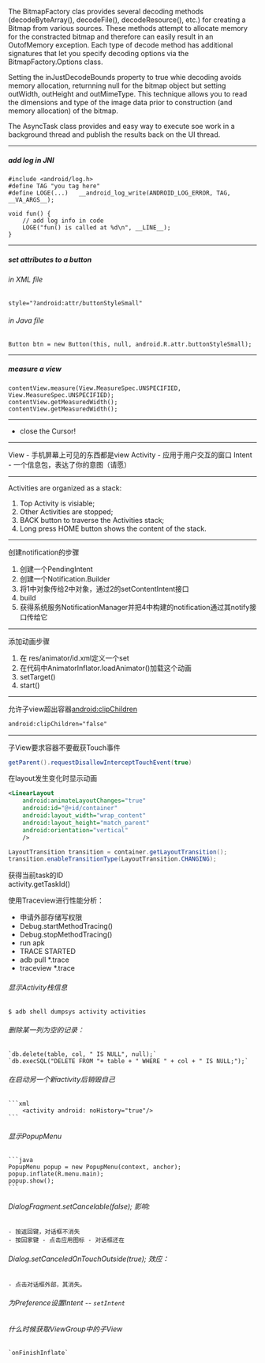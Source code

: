The BitmapFactory clas provides several decoding methods (decodeByteArray(), decodeFile(), decodeResource(), etc.) for creating a Bitmap from various sources. These methods attempt to allocate memory for the constracted bitmap and therefore can easily result in an OutofMemory exception.
Each type of decode method has additional signatures that let you specify decoding options via the BitmapFactory.Options class.

Setting the inJustDecodeBounds property to true whie decoding avoids memory allocation, returnning null for the bitmap object but setting outWidth, outHeight and outMimeType. This technique allows you to read the dimensions and type of the image data prior to construction (and memory allocation) of the bitmap.

The AsyncTask class provides and easy way to execute soe work in a background thread and publish the results back on the UI thread.

---

##### add log in JNI
	#include <android/log.h>
	#define TAG "you tag here"
	#define LOGE(...)	__android_log_write(ANDROID_LOG_ERROR, TAG, __VA_ARGS__);
	
	void fun() {
		// add log info in code
		LOGE("fun() is called at %d\n", __LINE__);
	}
	
---

##### set attributes to a button
###### in XML file  
	style="?android:attr/buttonStyleSmall"
###### in Java file  
	Button btn = new Button(this, null, android.R.attr.buttonStyleSmall);

---

##### measure a view
	contentView.measure(View.MeasureSpec.UNSPECIFIED, View.MeasureSpec.UNSPECIFIED);
	contentView.getMeasuredWidth();
	contentView.getMeasuredWidth();

---

*  close the Cursor!

---

View - 手机屏幕上可见的东西都是view
Activity - 应用于用户交互的窗口
Intent - 一个信息包，表达了你的意图（请愿）

---

Activities are organized as a stack:
1. Top Activity is visiable;
2. Other Activities are stopped;
3. BACK button to traverse the Activities stack;
4. Long press HOME button shows the content of the stack.

---

创建notification的步骤
1. 创建一个PendingIntent
2. 创建一个Notification.Builder
3. 将1中对象传给2中对象，通过2的setContentIntent接口
4. build
5. 获得系统服务NotificationManager并把4中构建的notification通过其notify接口传给它

---

添加动画步骤
1. 在 res/animator/id.xml定义一个set
2. 在代码中AnimatorInflator.loadAnimator()加载这个动画
3. setTarget()
4. start()

---

允许子view超出容器[android:clipChildren](http://developer.android.com/reference/android/view/ViewGroup.html#attr_android:clipChildren)
```xml
android:clipChildren="false"
```

---

子View要求容器不要截获Touch事件
```Java
getParent().requestDisallowInterceptTouchEvent(true)
```

在layout发生变化时显示动画  
```xml
<LinearLayout
	android:animateLayoutChanges="true"
	android:id="@+id/container"
	android:layout_width="wrap_content"
	android:layout_height="match_parent"
	android:orientation="vertical"
	/>
```
```java
LayoutTransition transition = container.getLayoutTransition();
transition.enableTransitionType(LayoutTransition.CHANGING);
```

获得当前task的ID  
	activity.getTaskId()

使用Traceview进行性能分析：  
- 申请外部存储写权限
- Debug.startMethodTracing()
- Debug.stopMethodTracing()
- run apk
- TRACE STARTED
- adb pull *.trace
- traceview *.trace

###### 显示Activity栈信息
	$ adb shell dumpsys activity activities

###### 删除某一列为空的记录：
	`db.delete(table, col, " IS NULL", null);`
	`db.execSQL("DELETE FROM "+ table + " WHERE " + col + " IS NULL;");`

###### 在启动另一个新activity后销毁自己
	```xml
		<activity android: noHistory="true"/>
	```
###### 显示PopupMenu 
	```java
	PopupMenu popup = new PopupMenu(context, anchor);
	popup.inflate(R.menu.main);
	popup.show();
	```

###### DialogFragment.setCancelable(false); 影响:
	- 按返回键，对话框不消失
	- 按回家键 - 点击应用图标 - 对话框还在

###### Dialog.setCanceledOnTouchOutside(true); 效应：
	- 点击对话框外部，其消失。

###### 为Preference设置Intent -- `setIntent`

###### 什么时候获取ViewGroup中的子View
	`onFinishInflate`
